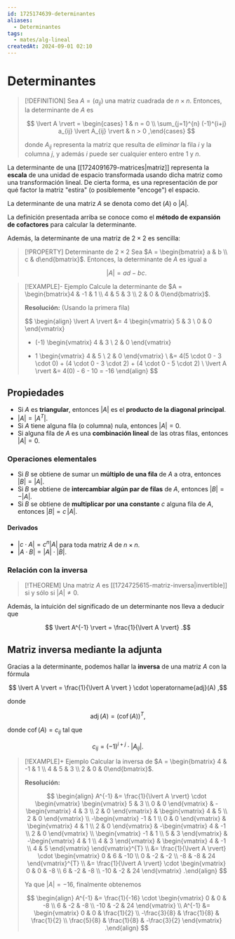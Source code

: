 ```yaml
---
id: 1725174639-determinantes
aliases:
  - Determinantes
tags:
  - mates/alg-lineal
createdAt: 2024-09-01 02:10
---
```


# Determinantes

> [!DEFINITION]
> Sea $A = (a_{ij})$ una matriz cuadrada de $n \times n$. Entonces, la determinante de $A$ es
> 
> $$
> \lvert A \rvert = \begin{cases}
> 1 & n = 0 \\
> \sum_{j=1}^{n} (-1)^{i+j} a_{ij} \lvert A_{ij} \rvert & n > 0
> ,\end{cases}
> $$
> 
> donde $A_{ij}$ representa la matriz que resulta de *eliminar* la fila $i$ y la columna $j$, y además $i$ puede ser cualquier entero entre $1$ y $n$.

La determinante de una [[1724091679-matrices|matriz]] representa la **escala** de una unidad de espacio transformada usando dicha matriz como una transformación lineal. De cierta forma, es una representación de por qué factor la matriz "estira" (o posiblemente "encoge") el espacio.

La determinante de una matriz $A$ se denota como $\det\!\left( A \right)$ o $\lvert A \rvert$.

La definición presentada arriba se conoce como el **método de expansión de cofactores** para calcular la determinante.

Además, la determinante de una matriz de $2 \times 2$ es sencilla:

> [!PROPERTY] Determinante de $2 \times 2$
> Sea $A = \begin{bmatrix} a & b \\ c & d\end{bmatrix}$. Entonces, la determinante de $A$ es igual a
> 
> $$
> \lvert A \rvert = ad - bc
> .$$

> [!EXAMPLE]- Ejemplo
> Calcule la determinante de $A = \begin{bmatrix}4 & -1 & 1 \\ 4 & 5 & 3 \\ 2 & 0 & 0\end{bmatrix}$.
> 
> **Resolución:** (Usando la primera fila)
> 
> $$
> \begin{align}
> \lvert A \rvert &= 4 \begin{vmatrix}
> 5 & 3 \\
> 0 & 0
> \end{vmatrix}
> - (-1) \begin{vmatrix}
> 4 & 3 \\
> 2 & 0
> \end{vmatrix}
> + 1 \begin{vmatrix}
> 4 & 5 \\
> 2 & 0
> \end{vmatrix} \\
> &= 4(5 \cdot 0 - 3 \cdot 0) + (4 \cdot 0 - 3 \cdot 2) + (4 \cdot 0 - 5 \cdot 2) \\
> \lvert A \rvert &= 4(0) - 6 - 10 = -16
> \end{align}
> $$

## Propiedades

- Si $A$ es **triangular**, entonces $\lvert A \rvert$ es el **producto de la diagonal principal**.
- $\lvert A \rvert = \lvert A^{T} \rvert$.
- Si $A$ tiene alguna fila (o columna) nula, entonces $\lvert A \rvert = 0$.
- Si alguna fila de $A$ es una **combinación lineal** de las otras filas, entonces $\lvert A \rvert = 0$.

### Operaciones elementales

- Si $B$ se obtiene de sumar un **múltiplo de una fila** de $A$ a otra, entonces $\lvert B \rvert = \lvert A \rvert$.
- Si $B$ se obtiene de **intercambiar algún par de filas** de $A$, entonces $\lvert B \rvert = -\lvert A \rvert$.
- Si $B$ se obtiene de **multiplicar por una constante** $c$ alguna fila de $A$, entonces $\lvert B \rvert = c\,\lvert A \rvert$.

#### Derivados

- $\lvert c \cdot A \rvert = c^{n}\lvert A \rvert$ para toda matriz $A$ de $n \times n$.
- $\lvert A \cdot B\rvert = \lvert A \rvert \cdot \lvert B \rvert$.

### Relación con la inversa

> [!THEOREM]
> Una matriz $A$ es [[1724725615-matriz-inversa|invertible]] si y sólo si $\lvert A \rvert \neq 0$.

Además, la intuición del significado de un determinante nos lleva a deducir que

$$
\lvert A^{-1} \rvert = \frac{1}{\lvert A \rvert}
.$$

## Matriz inversa mediante la adjunta

Gracias a la determinante, podemos hallar la **inversa** de una matriz $A$ con la fórmula

$$
\lvert A \rvert = \frac{1}{\lvert A \rvert } \cdot \operatorname{adj}(A)
,$$

donde

$$
\operatorname{adj}(A) = (\operatorname{cof}(A))^{T}
,$$

donde $\operatorname{cof}(A) = c_{ij}$ tal que

$$
c_{ij} = (-1)^{i+j} \cdot \lvert A_{ij} \rvert 
.$$

> [!EXAMPLE]+ Ejemplo
> Calcular la inversa de $A = \begin{bmatrix} 4 & -1 & 1 \\ 4 & 5 & 3 \\ 2 & 0 & 0\end{bmatrix}$.
> 
> **Resolución:**
> 
> $$
> \begin{align}
> A^{-1} &= \frac{1}{\lvert A \rvert} \cdot \begin{vmatrix}
> \begin{vmatrix}
> 5 & 3 \\
> 0 & 0
> \end{vmatrix} & -\begin{vmatrix}
> 4 & 3 \\
> 2 & 0
> \end{vmatrix} & \begin{vmatrix}
> 4 & 5 \\
> 2 & 0
> \end{vmatrix} \\
> -\begin{vmatrix}
> -1 & 1 \\
> 0 & 0
> \end{vmatrix} & \begin{vmatrix}
> 4 & 1 \\
> 2 & 0
> \end{vmatrix} & -\begin{vmatrix}
> 4 & -1 \\
> 2 & 0
> \end{vmatrix} \\
> \begin{vmatrix}
> -1 & 1 \\
> 5 & 3
> \end{vmatrix} & -\begin{vmatrix}
> 4 & 1 \\
> 4 & 3
> \end{vmatrix} & \begin{vmatrix}
> 4 & -1 \\
> 4 & 5
> \end{vmatrix}
> \end{vmatrix}^{T} \\
> &= \frac{1}{\lvert A \rvert} \cdot \begin{vmatrix}
> 0 & 6 & -10 \\
> 0 & -2 & -2 \\
> -8 & -8 & 24
> \end{vmatrix}^{T} \\
> &= \frac{1}{\lvert A \rvert} \cdot \begin{vmatrix}
> 0 & 0 & -8 \\
> 6 & -2 & -8 \\
> -10 & -2 & 24
> \end{vmatrix}
> .\end{align}
> $$
> 
> Ya que $\lvert A \rvert = -16$, finalmente obtenemos
> 
> $$
> \begin{align}
> A^{-1} &= \frac{1}{-16} \cdot \begin{vmatrix}
> 0 & 0 & -8 \\
> 6 & -2 & -8 \\
> -10 & -2 & 24
> \end{vmatrix} \\
> A^{-1} &= \begin{vmatrix}
> 0 & 0 & \frac{1}{2} \\
> -\frac{3}{8} & \frac{1}{8} & \frac{1}{2} \\
> \frac{5}{8} & \frac{1}{8} & -\frac{3}{2}
> \end{vmatrix}
> .\end{align}
> $$
